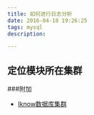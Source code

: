 ```yaml
---
title: 如何进行日志分析
date: 2016-04-18 19:26:25
tags: mysql
description: 

---
```


## 定位模块所在集群




###附加
- [Iknow数据库集群](http://wiki.baidu.com/pages/viewpage.action?pageId=53022308)
